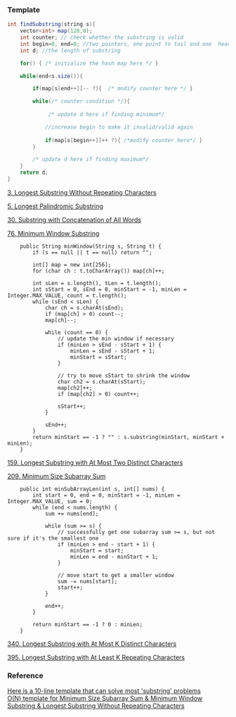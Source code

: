 
### Template
```Java
int findSubstring(string s){
    vector<int> map(128,0);
    int counter; // check whether the substring is valid
    int begin=0, end=0; //two pointers, one point to tail and one  head
    int d; //the length of substring

    for() { /* initialize the hash map here */ }

    while(end<s.size()){

        if(map[s[end++]]-- ?){  /* modify counter here */ }

        while(/* counter condition */){ 
             
             /* update d here if finding minimum*/

            //increase begin to make it invalid/valid again
            
            if(map[s[begin++]]++ ?){ /*modify counter here*/ }
        }  

        /* update d here if finding maximum*/
    }
    return d;
}
```

[3. Longest Substring Without Repeating Characters](https://leetcode.com/problems/longest-substring-without-repeating-characters/)  

[5. Longest Palindromic Substring](https://leetcode.com/problems/longest-palindromic-substring/)  

[30. Substring with Concatenation of All Words](https://leetcode.com/problems/substring-with-concatenation-of-all-words/)  

[76. Minimum Window Substring](https://leetcode.com/problems/minimum-window-substring/)  
```
    public String minWindow(String s, String t) {
        if (s == null || t == null) return "";
        
        int[] map = new int[256];
        for (char ch : t.toCharArray()) map[ch]++;
        
        int sLen = s.length(), tLen = t.length();
        int sStart = 0, sEnd = 0, minStart = -1, minLen = Integer.MAX_VALUE, count = t.length();
        while (sEnd < sLen) {
            char ch = s.charAt(sEnd);
            if (map[ch] > 0) count--;
            map[ch]--;
            
            while (count == 0) {
                // update the min window if necessary
                if (minLen > sEnd - sStart + 1) {
                    minLen = sEnd - sStart + 1;
                    minStart = sStart;
                }
                
                // try to move sStart to shrink the window
                char ch2 = s.charAt(sStart);
                map[ch2]++;
                if (map[ch2] > 0) count++;
                
                sStart++;
            }
            
            sEnd++;
        }
        return minStart == -1 ? "" : s.substring(minStart, minStart + minLen);
    }
```

[159. Longest Substring with At Most Two Distinct Characters](https://leetcode.com/problems/longest-substring-with-at-most-two-distinct-characters/)  

[209. Minimum Size Subarray Sum](https://leetcode.com/problems/minimum-size-subarray-sum/)
```
    public int minSubArrayLen(int s, int[] nums) {
        int start = 0, end = 0, minStart = -1, minLen = Integer.MAX_VALUE, sum = 0;
        while (end < nums.length) {
            sum += nums[end];
            
            while (sum >= s) {
                // successfully get one subarray sum >= s, but not sure if it's the smallest one
                if (minLen > end - start + 1) {
                    minStart = start;
                    minLen = end - minStart + 1;
                }
                
                // move start to get a smaller window
                sum -= nums[start];
                start++;
            }
            
            end++;
        }
        
        return minStart == -1 ? 0 : minLen;
    }
```

[340. Longest Substring with At Most K Distinct Characters](https://leetcode.com/problems/longest-substring-with-at-most-k-distinct-characters/)  

[395. Longest Substring with At Least K Repeating Characters](https://leetcode.com/problems/longest-substring-with-at-least-k-repeating-characters/)  


### Reference
[Here is a 10-line template that can solve most 'substring' problems](https://discuss.leetcode.com/topic/30941/here-is-a-10-line-template-that-can-solve-most-substring-problems)  
[O(N)  template for Minimum Size Subarray Sum & Minimum Window Substring & Longest Substring Without Repeating Characters
](https://leetcode.com/problems/minimum-size-subarray-sum/discuss/59110/O(N)-template-for-Minimum-Size-Subarray-Sum-and-Minimum-Window-Substring-and-Longest-Substring-Without-Repeating-Characters)  

